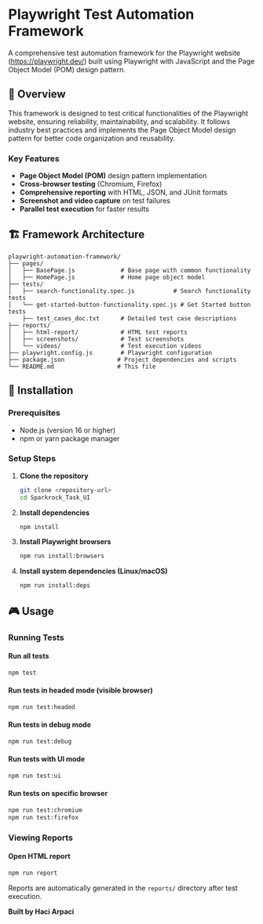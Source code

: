 # Playwright Test Automation Framework

A comprehensive test automation framework for the Playwright website (https://playwright.dev/) built using Playwright with JavaScript and the Page Object Model (POM) design pattern.


## 🎯 Overview

This framework is designed to test critical functionalities of the Playwright website, ensuring reliability, maintainability, and scalability. It follows industry best practices and implements the Page Object Model design pattern for better code organization and reusability.

### Key Features

- **Page Object Model (POM)** design pattern implementation
- **Cross-browser testing** (Chromium, Firefox)
- **Comprehensive reporting** with HTML, JSON, and JUnit formats
- **Screenshot and video capture** on test failures
- **Parallel test execution** for faster results

## 🏗️ Framework Architecture

```
playwright-automation-framework/
├── pages/
│   ├── BasePage.js             # Base page with common functionality
│   ├── HomePage.js             # Home page object model
├── tests/
│   ├── search-functionality.spec.js           # Search functionality tests
│   └── get-started-button-functionality.spec.js # Get Started button tests
    ├── test_cases_doc.txt      # Detailed test case descriptions
├── reports/
│   ├── html-report/            # HTML test reports
│   ├── screenshots/            # Test screenshots
│   └── videos/                 # Test execution videos
├── playwright.config.js        # Playwright configuration
├── package.json               # Project dependencies and scripts
└── README.md                  # This file
```

## 🚀 Installation

### Prerequisites

- Node.js (version 16 or higher)
- npm or yarn package manager

### Setup Steps

1. **Clone the repository**
   ```bash
   git clone <repository-url>
   cd Sparkrock_Task_UI
   ```

2. **Install dependencies**
   ```bash
   npm install
   ```

3. **Install Playwright browsers**
   ```bash
   npm run install:browsers
   ```

4. **Install system dependencies (Linux/macOS)**
   ```bash
   npm run install:deps
   ```

## 🎮 Usage

### Running Tests

#### Run all tests
```bash
npm test
```

#### Run tests in headed mode (visible browser)
```bash
npm run test:headed
```

#### Run tests in debug mode
```bash
npm run test:debug
```

#### Run tests with UI mode
```bash
npm run test:ui
```

#### Run tests on specific browser
```bash
npm run test:chromium
npm run test:firefox
```

### Viewing Reports

#### Open HTML report
```bash
npm run report
```

Reports are automatically generated in the `reports/` directory after test execution.


**Built by Haci Arpaci**

